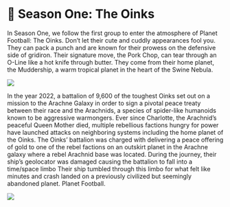 # 🐷 Season One: The Oinks

In Season One, we follow the first group to enter the atmosphere of Planet Football: The Oinks. Don’t let their cute and cuddly appearances fool you. They can pack a punch and are known for their prowess on the defensive side of gridiron. Their signature move, the Pork Chop, can tear through an O-Line like a hot knife through butter. They come from their home planet, the Muddership, a warm tropical planet in the heart of the Swine Nebula.

![](https://lh5.googleusercontent.com/A86raJo3CjbtxtrPMpvpWUeOuQxDdX4938LD66uxjWwmnrxPVcZkzqEwkLvud5jE4iAFHLvivMd6Isk3af-owAmtBKMKw7LdlCMqKRrHOCKjNZlCn-rkoV786A2MV7bkEssomupVCMBdusDGFQ)

In the year 2022, a battalion of 9,600 of the toughest Oinks set out on a mission to the Arachne Galaxy in order to sign a pivotal peace treaty between their race and the Arachnids, a species of spider-like humanoids known to be aggressive warmongers. Ever since Charlotte, the Arachnid’s peaceful Queen Mother died, multiple rebellious factions hungry for power have launched attacks on neighboring systems including the home planet of the Oinks. The Oinks’ battalion was charged with delivering a peace offering of gold to one of the rebel factions on an outskirt planet in the Arachne galaxy where a rebel Arachnid base was located. During the journey, their ship’s geolocator was damaged causing the battalion to fall into a time/space limbo  Their ship tumbled through this limbo for what felt like minutes and crash landed on a previously civilized but seemingly abandoned planet. Planet Football.

![](https://lh3.googleusercontent.com/1WfojEdgEPrI54B8u3j4SmKINDYRRL-xd6XQv2FN8DP-FbghCznrx6BY7X8-kUud5faV48RsxQ0fHesaZl4EpwXhPn--d4RcPpWhRjuf8QFoDx3KOc34WVkmSM5rgcq628NuzDecyGUMzvJn4Q)
